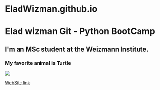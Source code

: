 # EladWizman.github.io
# Elad wizman Git - Python BootCamp
## I'm an MSc student at the Weizmann Institute.
### My favorite animal is Turtle
![](https://ynet-pic1.yit.co.il/picserver5/crop_images/2022/08/04/r1Cn4AOa9/r1Cn4AOa9_0_202_959_540_0_large.jpg)

[WebSite link](EladWizman.github.io)
